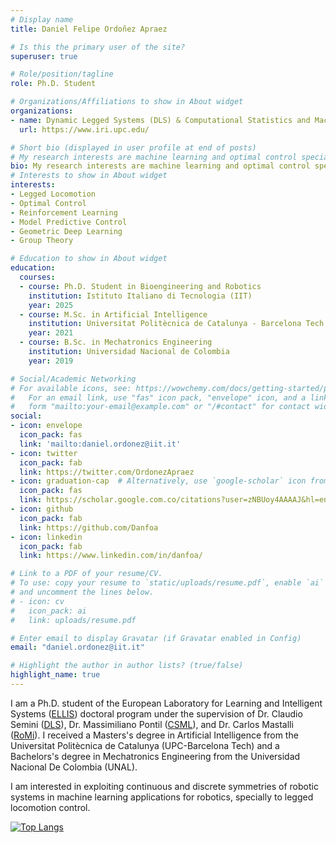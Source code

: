 ```yaml
---
# Display name
title: Daniel Felipe Ordoñez Apraez

# Is this the primary user of the site?
superuser: true

# Role/position/tagline
role: Ph.D. Student

# Organizations/Affiliations to show in About widget
organizations:
- name: Dynamic Legged Systems (DLS) & Computational Statistics and Machine Learning (CSML)
  url: https://www.iri.upc.edu/

# Short bio (displayed in user profile at end of posts)
# My research interests are machine learning and optimal control specially applied to legged locomotion, dexterous manipulation, reinforcement learning, and most applications aimed to close the performance gap between nature and robotics systems.
bio: My research interests are machine learning and optimal control specially applied to legged locomotion, dexterous manipulation, reinforcement learning, and most applications aimed to close the performance gap between nature and robotics systems.
# Interests to show in About widget
interests:
- Legged Locomotion
- Optimal Control
- Reinforcement Learning
- Model Predictive Control
- Geometric Deep Learning
- Group Theory

# Education to show in About widget
education:
  courses:
  - course: Ph.D. Student in Bioengineering and Robotics
    institution: Istituto Italiano di Tecnologia (IIT)
    year: 2025
  - course: M.Sc. in Artificial Intelligence
    institution: Universitat Politècnica de Catalunya - Barcelona Tech
    year: 2021
  - course: B.Sc. in Mechatronics Engineering
    institution: Universidad Nacional de Colombia
    year: 2019

# Social/Academic Networking
# For available icons, see: https://wowchemy.com/docs/getting-started/page-builder/#icons
#   For an email link, use "fas" icon pack, "envelope" icon, and a link in the
#   form "mailto:your-email@example.com" or "/#contact" for contact widget.
social:
- icon: envelope
  icon_pack: fas
  link: 'mailto:daniel.ordonez@iit.it'
- icon: twitter
  icon_pack: fab
  link: https://twitter.com/OrdonezApraez
- icon: graduation-cap  # Alternatively, use `google-scholar` icon from `ai` icon pack
  icon_pack: fas
  link: https://scholar.google.com.co/citations?user=zNBUoy4AAAAJ&hl=en
- icon: github
  icon_pack: fab
  link: https://github.com/Danfoa
- icon: linkedin
  icon_pack: fab
  link: https://www.linkedin.com/in/danfoa/

# Link to a PDF of your resume/CV.
# To use: copy your resume to `static/uploads/resume.pdf`, enable `ai` icons in `params.toml`,
# and uncomment the lines below.
# - icon: cv
#   icon_pack: ai
#   link: uploads/resume.pdf

# Enter email to display Gravatar (if Gravatar enabled in Config)
email: "daniel.ordonez@iit.it"

# Highlight the author in author lists? (true/false)
highlight_name: true
---
```

I am a Ph.D. student of the European Laboratory for Learning and Intelligent Systems ([ELLIS](https://ellis.eu/)) doctoral program under the supervision of Dr. Claudio Semini ([DLS](https://dls.iit.it/)), Dr. Massimiliano Pontil ([CSML](https://ucl-ellis.github.io/)), and Dr. Carlos Mastalli ([RoMi](https://www.romilab.org/)). I received a Masters's degree in Artificial Intelligence from the Universitat Politècnica de Catalunya (UPC-Barcelona Tech) and a Bachelors's degree in Mechatronics Engineering from the Universidad Nacional De Colombia (UNAL).

I am interested in exploiting continuous and discrete symmetries of robotic systems in machine learning applications for robotics, specially to legged locomotion control.

[![Top Langs](https://github-readme-stats.vercel.app/api/top-langs/?username=danfoa&hide=jupyter%20notebook&layout=compact&count_private=true)](https://github.com/Danfoa)

<!-- ![Anurag's GitHub stats](https://github-readme-stats.vercel.app/api?username=danfoa&show_icons=true&count_private=true&hide=contribs&hide_border=true) -->

<!-- {{<   icon name="download" pack="fas" >}} Download my {{< staticref "uploads/resume.pdf" "newtab" >}}resumé{{< /staticref >}}. -->
